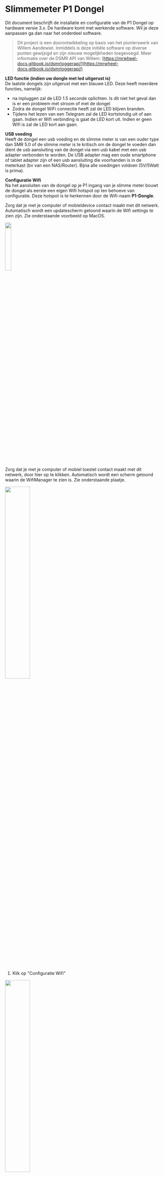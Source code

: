 # **Slimmemeter P1 Dongel**

Dit document beschrijft de installatie en configuratie van de P1 Dongel op hardware versie 3.x. De hardware komt met werkende software. Wil je deze aanpassen ga dan naar het onderdeel software.

>Dit project is een doorontwikkeling op basis van het pionierswerk van Willem Aandewiel. Inmiddels is deze initiële software op diverse punten gewijzigd en zijn nieuwe mogelijkheden toegevoegd.
>Meer informatie over de DSMR API van Willem: [https://mrwheel-docs.gitbook.io/dsmrloggerapi/](https://mrwheel-docs.gitbook.io/dsmrloggerapi/)

**LED functie (indien uw dongle met led uitgerust is)**<br>
De laatste dongels zijn uitgerust met een blauwe LED. Deze heeft meerdere functies, namelijk:
- na inpluggen zal de LED 1.5 seconde oplichten. Is dit niet het geval dan is er een probleem met stroom of met de dongel
- Zodra de dongel WiFi connectie heeft zal de LED blijven branden.
- Tijdens het lezen van een Telegram zal de LED kortstondig uit of aan gaan. Indien er Wifi verbinding is gaat de LED kort uit. Indien er geen Wifi is zal de LED kort aan gaan.


**USB voeding**<br>
Heeft de dongel een usb voeding en de slimme meter is van een ouder type dan SMR 5.0 of de slimme meter is te kritisch om de dongel te voeden dan dient de usb aansluiting van de dongel via een usb kabel met een usb adapter verbonden te worden.
De USB adapter mag een oude smartphone of tablet adapter zijn of een usb aansluiting die voorhanden is in de meterkast (bv van een NAS/Router). Bijna alle voedingen voldoen (5V/5Watt is prima).

**Configuratie Wifi**<br>
Na het aansluiten van de dongel op je P1 ingang van je slimme meter bouwt de dongel als eerste een eigen Wifi hotspot op ten behoeve van configuratie. Deze hotspot is te herkennen door de Wifi-naam **P1-Dongle**.

Zorg dat je met je computer of mobieldevice contact maakt met dit netwerk. Automatisch wordt een updatescherm getoond waarin de Wifi settings te zien zijn. Zie onderstaande voorbeeld op MacOS.

<img src="afb/ap.png" width="20%">

Zorg dat je met je computer of mobiel toestel contact maakt met dit netwerk, door hier op te klikken. Automatisch wordt een scherm getoond waarin de WifiManager te zien is. Zie onderstaande plaatje.

<img src="afb/afbeelding2.png" width="40%">


1. Klik op &quot;Configuratie Wifi&quot;

<img src="afb/afbeelding3.png" width="40%">

1. Klik op het uw netwerknaam en vul daarna het bijbehorende en **wachtwoord** in bij Password.
2. Druk op &quot;Save&quot;
3. Adapter zal op nieuwe opstarten en u kunt het scherm sluiten.

Vanaf dit moment zal de adapter te vinden zijn via: [http://dsmr-api.local/](http://dsmr-api.local/)

Deze naam is aanpasbaar (via configuratie).

**Uitlezen Slimmemeter**<br>
Er zijn drie manieren om via de dongel de slimmemeter uit te lezen, namelijk:

1. Via de webinterface van de Slimme meter ([http://dsmr-api.local/](http://dsmr-api.local/))
2. Via de rest api ([http://dsmr-api.local/api/v2/hist/hours](http://dsmr-api.local/api/v2/hist/hours)); zelf ophalen van de gegevens op gewenste moment; zie API info in de webinterface voor meer informatie
3. Via MQTT; dongel pusht elke 5 seconde de gegevens naar de mqtt broker; zie hieronder de configuratie van mqtt

**Webinterface**<br>
Het hoofdscherm opent met onderstaande pagina. Kan zijn dat de tabel nog leeg is in de eerste 30 seconden na opstarten.

<img src="afb/afbeelding4.png" width="50%">


In de menu zijn de volgende opties opgenomen

1. Actueel : samenvatting van de verschillende grootheden
2. Per Uur / Per Dag / Per Maand : de verbruikscijfers weergegeven per dag/maand/jaar
3. Telegram : ruwe data uit de slimme meter
4. All Fields : alle slimme meter data netjes geformateerd
5. Systeem info : informatie over de adapter zoals versie, capaciteit
6. APIDocs : informatie over de mogelijkheid om de gegevens op afstand te kunnen uitlezen
7. File symbool : kunnen de bestanden op de adapter geraadpleegd/verwijderd of geupload worden
8. Wieltje : systeeminstellingen.

**Configuratie**<br>
Open in de browser [http://dsmr-api.local/](http://dsmr-api.local/)

Druk op het wieltje rechts in het menu. Het onderstaande settingsscherm is zichtbaar.

<img src="afb/afbeelding5.png" width="40%">

1 - MQTT

Voor het activeren van de mqtt interface dient het onderstaande ingesteld te worden.

1. HostName (mqtt broker)
2. MQTT Broker IP/URL: (bv: 192.168.2.250)
3. Port (default: 1883)
4. MQTT Top Topic van deze adapter (default: DSMR-API)
5. Optioneel: wachtwoord en Username
6. Verzenden MQTT berichten: in welke frequentie de berichten verzonden worden. In dit voorbeeld elke 2 seconden terwijl de leesfrequentie 10 seconden is. Beetje onzinnig de huidige instelling ;-) aangezien er dan 5 x dezelfde waarde verzonden wordt.
7. Op Opslaan drukken rechtsboven om de settings op te slaan en mqtt te activeren

2 – Tarieven

In hetzelfde settingsscherm zijn ook de tarieven in te vullen zodat bij de kostenberekening de bedragen komen te staan. Pas deze aan op basis van je contract met je energie leverancier.

Let op! de bedragen in de adapter kunnen afwijken van je echte nota en zijn daarom indicatief

3 – Overige instellingen

De frequentie van uitlezen kan ingesteld worden.

Daarnaast ook de frequentie van toesturen van de MQTT gegevens.

**Remote update**<br>
Vanaf de 3.0.4 firmware is een remote Firmware update ook mogelijk. Dit kan op twee manieren, namelijk
1) via Telnet door U <return> gevolgd door versienummer. bv: U <return> 3.3.1
2) via de webinterface door de functie aanroep + versie op te geven. Bijvoorbeeld: /remote-update?version=3.3.1

Vanaf 3.1.4 versie is ook Filesysteem update mogelijk via telnet. Dit door S <return> versie <return> in te voeren. 
Standaard zal er geupdate worden van de smart-stuff.nl/ota directory. Deze verwijzing kan worden aangepast in de settingsfile op de dongel. 

>Let op: <br>
>- er kan alleen verwezen worden naar http servers.
>- als u een watermeter dongle heeft dient dit achter het versienummer opgenomen te worden. dus 3.1.1-WATER

**Flashen**<br>
Flashen dient via een FTDI interface te gebeuren (115200 baud). Op J2 (onderkant) zitten de aansluitingen voor deze interface. 
De pinout (v3.5 hardware) is :

<img src="afb/3.4onder.png" width="15%">

1. RX
2. TX
3. Flash (vierkante pad / Rode pijl); Flash naar GND en opnieuw opstarten om in de program mode te komen
4. 3.3Volt
5. GND
6. Reset = GND

De software is te vinden op [https://github.com/mhendriks/DSMR-API-V2](https://github.com/mhendriks/DSMR-API-V2)

**Meest voorkomende problemen**<br>
*Hotspot (P1-Dongel) niet of kort zichtbaar</br>*
De basic dongel wordt gevoed door de slimme meter. Afhankelijk van het merk / type is de stroomlevering kritischer. 
De dongel zal bij de eerste aanmelding de omgeving scannen en zijn netwerk instellen. Dit kost kortstondig veel stroom en enkele meters zullen dit niet accepteren en de voeding stoppen. Gevolg is dat de dongel steeds op nieuw gaat starten (LEDje knippert).
Neem in z'n geval contact met mij op om de dongel te ruilen voor een exemplaar met extra usb aansluiting. Vaak is het alleen nodig om de usb voeding tijdens de eerste start aan te sluiten. Daarna kan deze verwijderd worden. Let op! valt de stroom uit dan kan het nodig zijn om de usb voeding weer te gebruiken. 